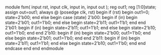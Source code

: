 module fsm( 
input rst, 
input clk, 
input in, 
input out 
); 
reg out1; 
reg [1:0]state; 
assign out=out1; 
always @ (posedge clk, rst) 
begin 
if (rst) begin 
out1=0; state=2'b00; 
end 
else begin 
case (state) 
2'b00: begin 
if (in) begin state=2'b01; 
out1=1'b0; 
end 
else begin 
state=2'b11; 
out1=1'b1; 
end 
end 
2'b01: begin 
if (in) begin 
state=2'b11; 
out1=1'b1; 
end 
else begin 
state=2'b10; 
out1=1'b0; 
end 
end 
2'b10: begin 
if (in) begin 
state=2'b00; 
out1=1'b0; 
end 
else begin 
state=2'b01; 
out1=1'b0; 
end 
end 
2'b11: begin 
if (in) begin 
state=2'b11; 
out1=1'b1; 
end 
else begin 
state=2'b10; 
out1=1'b0; 
end 
end 
endcase 
end 
end 
endmodule
